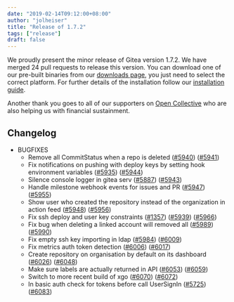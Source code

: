 ```yaml
---
date: "2019-02-14T09:12:00+08:00"
author: "jolheiser"
title: "Release of 1.7.2"
tags: ["release"]
draft: false
---
```


We proudly present the minor release of Gitea version 1.7.2.
We have merged 24 pull requests to release this version.
You can download one of our pre-built binaries from our [downloads page](https://dl.gitea.io/gitea/1.7.1/),
you just need to select the correct platform. For further details of the installation follow our [installation guide](https://docs.gitea.io/en-us/install-from-binary/).

Another thank you goes to all of our supporters on [Open Collective](https://opencollective.com/gitea)
who are also helping us with financial sustainment.

<!--more-->

## Changelog

* BUGFIXES
  * Remove all CommitStatus when a repo is deleted ([#5940](https://github.com/go-gitea/gitea/pull/5940)) ([#5941](https://github.com/go-gitea/gitea/pull/5941))
  * Fix notifications on pushing with deploy keys by setting hook environment variables ([#5935](https://github.com/go-gitea/gitea/pull/5935)) ([#5944](https://github.com/go-gitea/gitea/pull/5944))
  * Silence console logger in gitea serv ([#5887](https://github.com/go-gitea/gitea/pull/5887)) ([#5943](https://github.com/go-gitea/gitea/pull/5943)) 
  * Handle milestone webhook events for issues and PR ([#5947](https://github.com/go-gitea/gitea/pull/5947)) ([#5955](https://github.com/go-gitea/gitea/pull/5955))
  * Show user who created the repository instead of the organization in action feed ([#5948](https://github.com/go-gitea/gitea/pull/5948)) ([#5956](https://github.com/go-gitea/gitea/pull/5956))
  * Fix ssh deploy and user key constraints ([#1357](https://github.com/go-gitea/gitea/pull/1357)) ([#5939](https://github.com/go-gitea/gitea/pull/5939)) ([#5966](https://github.com/go-gitea/gitea/pull/5966))
  * Fix bug when deleting a linked account will removed all ([#5989](https://github.com/go-gitea/gitea/pull/5989)) ([#5990](https://github.com/go-gitea/gitea/pull/5990))
  * Fix empty ssh key importing in ldap ([#5984](https://github.com/go-gitea/gitea/pull/5984)) ([#6009](https://github.com/go-gitea/gitea/pull/6009))
  * Fix metrics auth token detection ([#6006](https://github.com/go-gitea/gitea/pull/6006)) ([#6017](https://github.com/go-gitea/gitea/pull/6017))
  * Create repository on organisation by default on its dashboard ([#6026](https://github.com/go-gitea/gitea/pull/6026)) ([#6048](https://github.com/go-gitea/gitea/pull/6048))
  * Make sure labels are actually returned in API ([#6053](https://github.com/go-gitea/gitea/pull/6053)) ([#6059](https://github.com/go-gitea/gitea/pull/6059))
  * Switch to more recent build of xgo ([#6070](https://github.com/go-gitea/gitea/pull/6070)) ([#6072](https://github.com/go-gitea/gitea/pull/6072))
  * In basic auth check for tokens before call UserSignIn ([#5725](https://github.com/go-gitea/gitea/pull/5725)) ([#6083](https://github.com/go-gitea/gitea/pull/6083))
